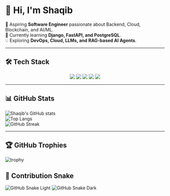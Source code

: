 
# 👋 Hi, I'm Shaqib  

🚀 Aspiring **Software Engineer** passionate about Backend, Cloud, Blockchain, and AI/ML.  
🌱 Currently learning **Django, FastAPI, and PostgreSQL**.  
💡 Exploring **DevOps, Cloud, LLMs, and RAG-based AI Agents**.  

---

## 🛠️ Tech Stack  

<p align="center">
  <!-- Programming Languages -->
  <img src="https://skillicons.dev/icons?i=python" />
  <!-- Frameworks -->
  <img src="https://skillicons.dev/icons?i=django,fastapi" />
  <!-- Databases -->
  <img src="https://skillicons.dev/icons?i=postgresql,mysql" />
  <!-- DevOps / Cloud -->
  <img src="https://skillicons.dev/icons?i=docker,git,github,linux,aws" />
  <!-- AI/ML -->
  <img src="https://skillicons.dev/icons?i=tensorflow,pytorch" />
</p>

---

## 📊 GitHub Stats  

![Shaqib's GitHub stats](https://github-readme-stats.vercel.app/api?username=shaqibqureshi&show_icons=true&theme=tokyonight)  
![Top Langs](https://github-readme-stats.vercel.app/api/top-langs/?username=shaqibqureshi&layout=compact&theme=tokyonight)  
![GitHub Streak](https://streak-stats.demolab.com?user=shaqibqureshi&theme=tokyonight&hide_border=true)  

---

## 🏆 GitHub Trophies  

![trophy](https://github-profile-trophy.vercel.app/?username=shaqibqureshi&theme=onedark&row=1&column=6)


## 🐍 Contribution Snake

![GitHub Snake Light](https://raw.githubusercontent.com/ShaqibQureshi/shaqibqureshi/output/github-snake.svg#gh-light-mode-only)
![GitHub Snake Dark](https://raw.githubusercontent.com/ShaqibQureshi/shaqibqureshi/output/github-snake-dark.svg#gh-dark-mode-only)




